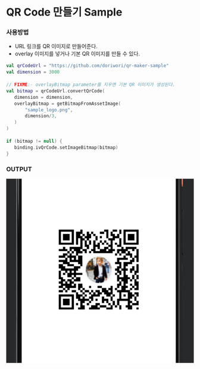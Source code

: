 # QR Code 만들기 Sample


### 사용방법
- URL 링크를 QR 이미지로 만들어준다.
- overlay 이미지를 넣거나 기본 QR 이미지를 만들 수 있다.
```kt
val qrCodeUrl = "https://github.com/doriwori/qr-maker-sample"
val dimension = 3000

// FIXME:- overlayBitmap parameter를 지우면 기본 QR 이미지가 생성된다.
val bitmap = qrCodeUrl.convertQrCode(
   dimension = dimension,
   overlayBitmap = getBitmapFromAssetImage(
       "sample_logo.png",
       dimension/3,
   )
)

if (bitmap != null) {
   binding.ivQrCode.setImageBitmap(bitmap)
}
```

### OUTPUT

<img src='readme_capture.png' >